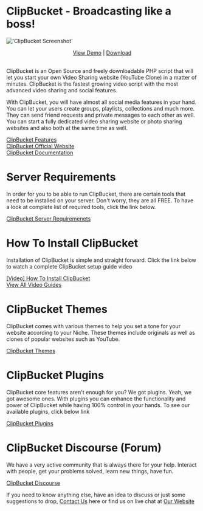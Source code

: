 # ClipBucket - Broadcasting like a boss!
!['ClipBucket Screenshot'](http://clip-bucket.com/styles/default/images/laptop-large2.png)
</br>

<div align="center">
<a href="http://demo.clipbucket.com/">View Demo</a> | <a href="http://clip-bucket.com/download">Download</a>
</div>
</br>

ClipBucket is an Open Source and freely downloadable PHP script that will let you start your own Video Sharing website (YouTube Clone) in a matter of minutes. ClipBucket is the fastest growing video script with the most advanced video sharing and social features.

With ClipBucket, you will have almost all social media features in your hand. You can let your users create groups, playlists, collections and much more. They can send friend requests and private messages to each other as well.
You can start a fully dedicated video sharing website or photo sharing websites and also both at the same time as well.

<a href="https://github.com/arslancb/clipbucket/blob/master/why_clipbucket.MD">ClipBucket Features</a>
</br>
<a href="http://clip-bucket.com">ClipBucket Official Website </a>
</br>
<a href="http://docs.clip-bucket.com">ClipBucket Documentation</a>

# Server Requirements

In order for you to be able to run ClipBucket, there are certain tools that need to be installed on your server. Don't worry, they are all FREE. To have a look at complete list of required tools, click the link below.

<a href="http://clip-bucket.com/cb-install-requirements/">ClipBucket Server Requiremenets </a>

# How To Install ClipBucket
Installation of ClipBucket is simple and straight forward. Click the link below to watch a complete ClipBucket setup guide video

<a href="http://clip-bucket.com/index.php?mode=view_guide&action=13"> [Video] How To Install ClipBucket </a>
</br>
<a href="http://clip-bucket.com/index.php?mode=guides&action=list">View All Video Guides</a>

# ClipBucket Themes
ClipBucket comes with various themes to help you set a tone for your website according to your Niche. These themes include originals as well as clones of popular websites such as YouTube. 

<a href="http://clip-bucket.com/products/list/themes-/">ClipBucket Themes</a>

# ClipBucket Plugins

ClipBucket core features aren't enough for you? We got plugins. Yeah, we got awesome ones. With plugins you can enhance the functionality and power of ClipBucket while having 100% control in your hands. To see our available plugins, click below link

<a href="http://clip-bucket.com/products/list/plugins/">ClipBucket Plugins</a>

# ClipBucket Discourse (Forum)
We have a very active community that is always there for your help. Interact with people, get your problems solved, learn new things, have fun. 

<a href="http://discourse.clipbucket.com/">ClipBucket Discourse</a>

If you need to know anything else, have an idea to discuss or just some suggestions to drop, <a href="http://clip-bucket.com/contact">Contact Us</a> here or find us on live chat at <a href="http://clip-bucket.com">Our Website</a>
